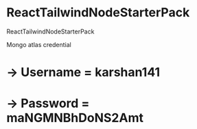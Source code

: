 # ReactTailwindNodeStarterPack
ReactTailwindNodeStarterPack

Mongo atlas credential
# -> Username = karshan141
# -> Password = maNGMNBhDoNS2Amt
